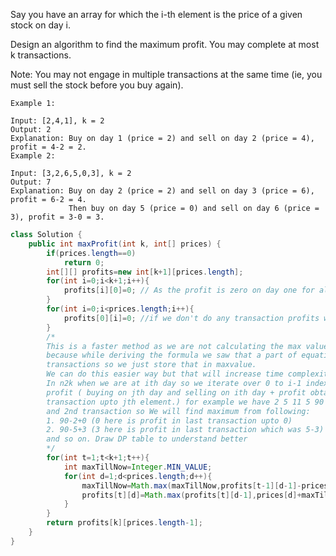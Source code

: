 Say you have an array for which the i-th element is the price of a given stock on day i.

Design an algorithm to find the maximum profit. You may complete at most k transactions.

Note:
You may not engage in multiple transactions at the same time (ie, you must sell the stock before you buy again).
```
Example 1:

Input: [2,4,1], k = 2
Output: 2
Explanation: Buy on day 1 (price = 2) and sell on day 2 (price = 4), profit = 4-2 = 2.
Example 2:

Input: [3,2,6,5,0,3], k = 2
Output: 7
Explanation: Buy on day 2 (price = 2) and sell on day 3 (price = 6), profit = 6-2 = 4.
             Then buy on day 5 (price = 0) and sell on day 6 (price = 3), profit = 3-0 = 3.
```

```java
class Solution {
    public int maxProfit(int k, int[] prices) {
        if(prices.length==0)
			return 0;
		int[][] profits=new int[k+1][prices.length];
		for(int i=0;i<k+1;i++){
			profits[i][0]=0; // As the profit is zero on day one for all transactions
		}
		for(int i=0;i<prices.length;i++){
			profits[0][i]=0; //if we don't do any transaction profits would be zero for all days
		}
		/*
		This is a faster method as we are not calculating the max value again and again.
		because while deriving the formula we saw that a part of equation is same for all 
		transactions so we just store that in maxvalue.
		We can do this easier way but that will increase time complexity to n2K from nk
		In n2k when we are at ith day so we iterate over 0 to i-1 index and check for:
		profit ( buying on jth day and selling on ith day + profit obtained in one less 
		transaction upto jth element.) for example we have 2 5 11 5 90 and we are at 90 
		and 2nd transaction so We will find maximum from following:
		1. 90-2+0 (0 here is profit in last transaction upto 0)
		2. 90-5+3 (3 here is profit in last transaction which was 5-3)
		and so on. Draw DP table to understand better
		*/
		for(int t=1;t<k+1;t++){
			int maxTillNow=Integer.MIN_VALUE;
			for(int d=1;d<prices.length;d++){
				maxTillNow=Math.max(maxTillNow,profits[t-1][d-1]-prices[d-1]);
				profits[t][d]=Math.max(profits[t][d-1],prices[d]+maxTillNow);
			}
		}
		return profits[k][prices.length-1];
    }
}
```

```java

```
